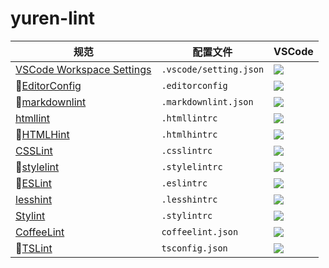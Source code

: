# yuren-lint

|规范|配置文件|VSCode|
|---|---|---|
|[VSCode Workspace Settings](https://code.visualstudio.com/docs/getstarted/settings)|`.vscode/setting.json`|![](https://img.shields.io/badge/style-true-green.svg?label=default)|
|🏅[EditorConfig](http://editorconfig.org/)|`.editorconfig`|[![](https://img.shields.io/badge/style-true-green.svg?label=plugin)](https://marketplace.visualstudio.com/items?itemName=EditorConfig.EditorConfig)|
|🏅[markdownlint](https://github.com/DavidAnson/markdownlint)|`.markdownlint.json`|[![](https://img.shields.io/badge/style-true-green.svg?label=plugin)](https://marketplace.visualstudio.com/items?itemName=DavidAnson.vscode-markdownlint)|
|[htmllint](https://github.com/htmllint/htmllint)|`.htmllintrc`|![](https://img.shields.io/badge/style-false-red.svg?label=plugin)|
|🏅[HTMLHint](https://github.com/yaniswang/HTMLHint)|`.htmlhintrc`|[![](https://img.shields.io/badge/style-true-green.svg?label=plugin)](https://marketplace.visualstudio.com/items?itemName=mkaufman.HTMLHint)|
|[CSSLint](https://github.com/CSSLint/csslint)|`.csslintrc`|![](https://img.shields.io/badge/style-false-red.svg?label=plugin)|
|🏅[stylelint](https://stylelint.io/)|`.stylelintrc`|[![](https://img.shields.io/badge/style-true-green.svg?label=plugin)](https://marketplace.visualstudio.com/items?itemName=shinnn.stylelint)|
|🏅[ESLint](http://eslint.cn/)|`.eslintrc`|[![](https://img.shields.io/badge/style-true-green.svg?label=plugin)](https://marketplace.visualstudio.com/items?itemName=dbaeumer.vscode-eslint)|
|[lesshint](https://github.com/lesshint/lesshint)|`.lesshintrc`|![](https://img.shields.io/badge/style-false-red.svg?label=plugin)|
|[Stylint](https://simenb.github.io/stylint/)|`.stylintrc`|![](https://img.shields.io/badge/style-false-red.svg?label=plugin)|
|[CoffeeLint](http://www.coffeelint.org/)|`coffeelint.json`|[![](https://img.shields.io/badge/style-true-green.svg?label=plugin)](https://marketplace.visualstudio.com/items?itemName=slb235.vscode-coffeelint)|
|🚫[TSLint](https://palantir.github.io/tslint/)|`tsconfig.json`|[![](https://img.shields.io/badge/style-true-green.svg?label=plugin)](https://marketplace.visualstudio.com/items?itemName=eg2.tslint)|

